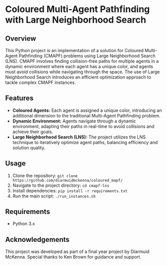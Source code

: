 # Coloured Multi-Agent Pathfinding with Large Neighborhood Search

## Overview
This Python project is an implementation of a solution for Coloured Multi-Agent Pathfinding (CMAPF) problems using Large Neighborhood Search (LNS). CMAPF involves finding collision-free paths for multiple agents in a dynamic environment where each agent has a unique color, and agents must avoid collisions while navigating through the space. The use of Large Neighborhood Search introduces an efficient optimization approach to tackle complex CMAPF instances.

## Features
- **Coloured Agents:** Each agent is assigned a unique color, introducing an additional dimension to the traditional Multi-Agent Pathfinding problem.
- **Dynamic Environment:** Agents navigate through a dynamic environment, adapting their paths in real-time to avoid collisions and achieve their goals.
- **Large Neighborhood Search (LNS):** The project utilizes the LNS technique to iteratively optimize agent paths, balancing efficiency and solution quality.

## Usage
1. Clone the repository: `git clone https://github.com/diarmuidmckenna/coloured_mapf/`
2. Navigate to the project directory: `cd cmapf-lns`
3. Install dependencies: `pip install -r requirements.txt`
4. Run the main script: `./run_instances.sh`

## Requirements
- Python 3.x

## Acknowledgements
This project was developed as part of a final year project by Diarmuid McKenna. Special thanks to Ken Brown for guidance and support.
